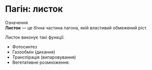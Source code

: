 
# Пагiн: листок

<div class="eoz-wrap">
<span class="eoz">Означення</span>
<div class="eoz-text">
<b>Листок</b> — це бiчна частина пагона, якiй властивий обмежений рiст.
</div>
</div>

Листок виконує такi функцiї:
* Фотосинтез
* Газообмiн (дихання)
* Транспiрацiя (випаровування) 
* Вегетативне розмноження.